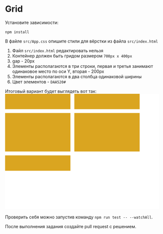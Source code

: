 # Grid

Установите зависимости:

```
npm install
```

В файле `src/App.css` опишите стили для вёрстки из файла `src/index.html`

1. Файл `src/index.html` редактировать нельзя
2. Контейнер должен быть гридом размером `700px x 400px`
3. gap - 20px
4. Элементы располагаются в три строки, первая и третья занимают одинаковое место по оси Y, вторая - 200px
5. Элементы располагаются в два столбца одинаковой ширины
6. Цвет элементов - `DAA520#`

Итоговый вариант будет выглядеть вот так: ![](./src/__image_snapshots__/app-test-ts-grid-рисуется-нужное-изображение-1-snap.png)

Проверить себя можно запустив команду `npm run test -- --watchAll`.

После выполнения задания создайте pull request с решением.
